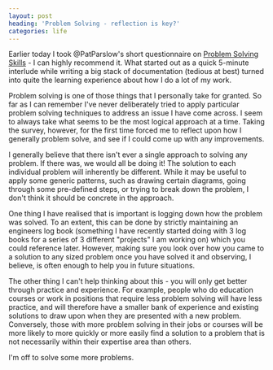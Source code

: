 ```yaml
---
layout: post
heading: 'Problem Solving - reflection is key?'
categories: life
---
```


Earlier today I took @PatParslow's short questionnaire on [Problem Solving Skills](https://spreadsheets.google.com/viewform?formkey=dE4wZnVoMWJmTFdWVlZQTHJmT0VtOVE6MQ) - I can highly recommend it. What started out as a quick 5-minute interlude while writing a big stack of documentation (tedious at best) turned into quite the learning experience about how I do a lot of my work.

Problem solving is one of those things that I personally take for granted. So far as I can remember I've never deliberately tried to apply particular problem solving techniques to address an issue I have come across. I seem to always take what seems to be the most logical approach at a time. Taking the survey, however, for the first time forced me to reflect upon how I generally problem solve, and see if I could come up with any improvements.

I generally believe that there isn't ever a single approach to solving any problem. If there was, we would all be doing it! The solution to each individual problem will inherently be different. While it may be useful to apply some generic patterns, such as drawing certain diagrams, going through some pre-defined steps, or trying to break down the problem, I don't think it should be concrete in the approach.

One thing I have realised that is important is logging down how the problem was solved. To an extent, this can be done by strictly maintaining an engineers log book (something I have recently started doing with 3 log books for a series of 3 different "projects" I am working on) which you could reference later. However, making sure you look over how you came to a solution to any sized problem once you have solved it and observing, I believe, is often enough to help you in future situations.

The other thing I can't help thinking about this - you will only get better through practice and experience. For example, people who do education courses or work in positions that require less problem solving will have less practice, and will therefore have a smaller bank of experience and existing solutions to draw upon when they are presented with a new problem. Conversely, those with more problem solving in their jobs or courses will be more likely to more quickly or more easily find a solution to a problem that is not necessarily within their expertise area than others.

I'm off to solve some more problems.
